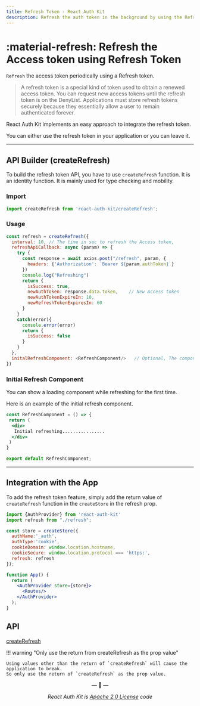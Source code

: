 ```yaml
---
title: Refresh Token - React Auth Kit
description: Refresh the auth token in the background by using the Refresh token feature. Just use the createRefresh builder.
---
```



# :material-refresh: Refresh the Access token using Refresh Token

`Refresh` the access token periodically using a Refresh token.

<div data-ea-publisher="authkitarkadipme" data-ea-type="text" id="refresh"></div>

> A refresh token is a special kind of token used to obtain a renewed access token.
You can request new access tokens until the refresh token is on the DenyList.
Applications must store refresh tokens securely because they essentially allow a user to remain authenticated forever.

React Auth Kit implements an easy approach to integrate the refresh token.

You can either use the refresh token in your application or you can leave it.

---

## API Builder (createRefresh)

To build the refresh token API, you have to use `createRefresh` function.
It is an identity function. It is mainly used for type checking and mobility.

### Import

```js title="Import createRefresh in your app" linenums="1"
import createRefresh from 'react-auth-kit/createRefresh';
```

### Usage

```js title="refresh.js" linenums="1"
const refresh = createRefresh({
  interval: 10, // The time in sec to refresh the Access token,
  refreshApiCallback: async (param) => {
    try {
      const response = await axios.post("/refresh", param, {
        headers: {'Authorization': `Bearer ${param.authToken}`}
      })
      console.log("Refreshing")
      return {
        isSuccess: true,
        newAuthToken: response.data.token,    // New Access token
        newAuthTokenExpireIn: 10,
        newRefreshTokenExpiresIn: 60
      }
    }
    catch(error){
      console.error(error)
      return {
        isSuccess: false
      }
    }
  },
  initalRefreshComponent: <RefreshComponent/>   // Optional, The component to show while refreshing for the first time
})

```

### Initial Refresh Component

You can show a loading component while refreshing for the first time.

Here is an example of the initial refresh component.

```jsx title="refresh.js" linenums="1"
const RefreshComponent = () => {
 return (
  <div>
   Initial refreshing................
  </div>
 )
}

export default RefreshComponent;
```

---

## Integration with the App

To add the refresh token feature, simply add the return value of `createRefresh` function in the `createStore` in the refresh prop.

```jsx title="app.js" linenums="1"
import {AuthProvider} from 'react-auth-kit'
import refresh from "./refresh";

const store = createStore({
  authName:'_auth',
  authType:'cookie',
  cookieDomain: window.location.hostname,
  cookieSecure: window.location.protocol === 'https:',
  refresh: refresh
});

function App() {
  return (
    <AuthProvider store={store}>
      <Routes/>
    </AuthProvider>
  );
}
```

## API

[createRefresh](./../reference/react-auth-kit/createRefresh.md)

!!! warning "Only use the return from createRefresh as the prop value"

    Using values other than the return of `createRefresh` will cause the application to break.
    So only use the return of `createRefresh` as the prop value.

<p align="center">&mdash; 🔑  &mdash;</p>
<p align="center"><i>React Auth Kit is <a href="https://github.com/react-auth-kit/react-auth-kit/blob/master/LICENSE">Apache 2.0 License</a> code</i></p>
